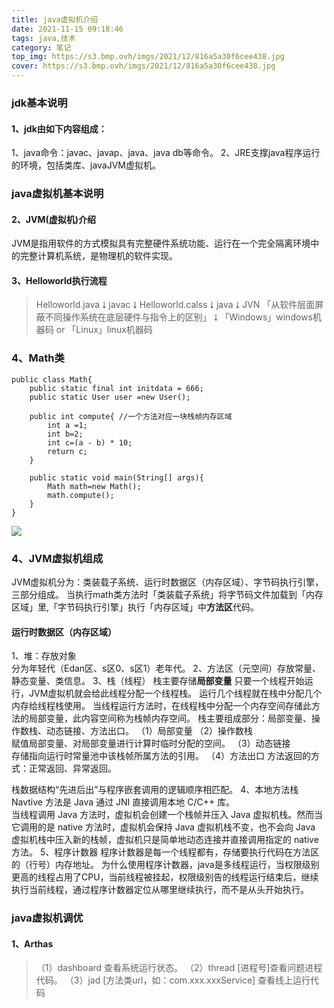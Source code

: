 ```yaml
---
title: java虚拟机介绍
date: 2021-11-15 09:18:46
tags: java,技术
category: 笔记
top_img: https://s3.bmp.ovh/imgs/2021/12/816a5a30f6cee438.jpg
cover: https://s3.bmp.ovh/imgs/2021/12/816a5a30f6cee438.jpg
---
```

### jdk基本说明
#### 1、jdk由如下内容组成：
1、java命令：javac、javap、java、java db等命令。
2、JRE支撑java程序运行的环境，包括类库、javaJVM虚拟机。
### java虚拟机基本说明
#### 2、JVM(虚拟机)介绍
JVM是指用软件的方式模拟具有完整硬件系统功能、运行在一个完全隔离环境中的完整计算机系统，是物理机的软件实现。
#### 3、Helloworld执行流程
> Helloworld.java
> ⭣
> javac
> ⭣
> Helloworld.calss
> ⭣
> java
> ⭣
> JVN 「从软件层面屏蔽不同操作系统在底层硬件与指令上的区别」
> ⭣
> 「Windows」windows机器码 or 「Linux」linux机器码
### 4、Math类
```
public class Math{
	public static final int initdata = 666;
	public static User user =new User();
	
	public int compute{ //一个方法对应一块栈帧内存区域
		int a =1;
		int b=2;
		int c=(a - b) * 10;
		return c;
	}
	
	public static void main(String[] args){
		Math math=new Math();
		math.compute();
	}
}
```
![](https://preview.cloud.189.cn/image/imageAction?param=654E72CBF5F80CFCCCEB6C3CF76A753D6617BE65C27CDF426F8A10EFDD629F857C93BF8AD4828B529ED65339A02C7ADEFB99A88A961A89593B372AB03BB63CED4DFAE6A89154C9DA43E826745286C62EBE4215F3469A117A2DA32260C296156B09DD08473ABFE722206FA73F5470897C731BB29E)
### 4、JVM虚拟机组成
JVM虚拟机分为：类装载子系统、运行时数据区（内存区域）、字节码执行引擎，三部分组成。
当执行math类方法时「类装载子系统」将字节码文件加载到「内存区域」里,「字节码执行引擎」执行「内存区域」中**方法区**代码。
#### 运行时数据区（内存区域）
1、堆：存放对象  
分为年轻代（Edan区、s区0、s区1）老年代。
2、方法区（元空间）存放常量、静态变量、类信息。
3、栈（线程）
栈主要存储**局部变量**
只要一个线程开始运行，JVM虚拟机就会给此线程分配一个线程栈。
运行几个线程就在栈中分配几个内存给线程栈使用。
当线程运行方法时，在线程栈中分配一个内存空间存储此方法的局部变量，此内容空间称为栈帧内存空间。
栈主要组成部分：局部变量、操作数栈、动态链接、方法出口。
	（1）局部变量
	（2）操作数栈  
		 赋值局部变量、对局部变量进行计算时临时分配的空间。
	（3）动态链接   
		 存储指向运行时常量池中该栈帧所属方法的引用。
	（4）方法出口
		 方法返回的方式：正常返回、异常返回。

栈数据结构“先进后出”与程序嵌套调用的逻辑顺序相匹配。
4、本地方法栈
	Navtive 方法是 Java 通过 JNI 直接调用本地 C/C++ 库。  
    当线程调用 Java 方法时，虚拟机会创建一个栈帧并压入 Java 虚拟机栈。然而当它调用的是 native 方法时，虚拟机会保持 Java 虚拟机栈不变，也不会向 Java 虚拟机栈中压入新的栈帧，虚拟机只是简单地动态连接并直接调用指定的 native 方法。
5、程序计数器
程序计数器是每一个线程都有，存储要执行代码在方法区的（行号）内存地址。
为什么使用程序计数器，java是多线程运行，当权限级别更高的线程占用了CPU，当前线程被挂起，权限级别告的线程运行结束后，继续执行当前线程，通过程序计数器定位从哪里继续执行，而不是从头开始执行。
### java虚拟机调优
#### 1、Arthas    
>（1）dashboard 查看系统运行状态。
>（2）thread [进程号]查看问题进程代码。
>（3）jad [方法类url，如：com.xxx.xxxService] 查看线上运行代码




